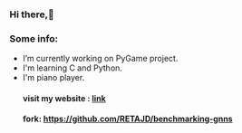 ### Hi there,👋
### Some info:
- I’m currently working on PyGame project.
- I'm learning C and Python.
- I'm piano player.
   #### visit my website : [link](https://retajd.github.io)
   #### fork: https://github.com/RETAJD/benchmarking-gnns
 
<!--
**RETAJD/RETAJD** is a ✨ _special_ ✨ repository because its `README.md` (this file) appears on your GitHub profile.

Here are some ideas to get you started:

- 🔭 I’m currently working on ...
- 🌱 I’m currently learning ...
- 👯 I’m looking to collaborate on ...
- 🤔 I’m looking for help with ...
- 💬 Ask me about ...
- 📫 How to reach me: ...
- 😄 Pronouns: ...
- ⚡ Fun fact: ...
-->
